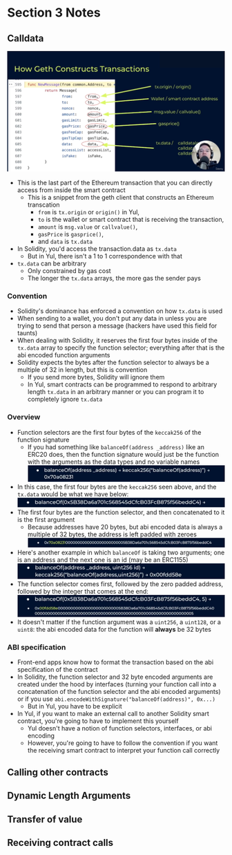 # Section 3 Notes

## Calldata
![How Geth Constructs Transactions](images/how-geth-constructs-transactions.png)
- This is the last part of the Ethereum transaction that you can directly access from inside the smart contract
  - This is a snippet from the geth client that constructs an Ethereum transcation
    - `from` is `tx.origin` or `origin()` in Yul,
    - `to` is the wallet or smart contract that is receiving the transaction,
    - `amount` is `msg.value` or `callvalue()`,
    - `gasPrice` is `gasprice()`,
    - and `data` is `tx.data`
- In Solidity, you'd access the transaction.data as `tx.data`
  - But in Yul, there isn't a 1 to 1 correspondence with that
- `tx.data` can be arbitrary
  - Only constrained by gas cost
  - The longer the `tx.data` arrays, the more gas the sender pays
### Convention
- Solidity's dominance has enforced a convention on how `tx.data` is used
- When sending to a wallet, you don't put any data in unless you are trying to send that person a message (hackers have used this field for taunts)
- When dealing with Solidity, it reserves the first four bytes inside of the `tx.data` array to specify the function selector; everything after that is the abi encoded function arguments
- Solidity expects the bytes after the function selector to always be a multiple of 32 in length, but this is convention
  - If you send more bytes, Solidity will ignore them
  - In Yul, smart contracts can be programmed to respond to arbitrary length `tx.data` in an arbitrary manner or you can program it to completely ignore `tx.data`
### Overview
- Function selectors are the first four bytes of the `keccak256` of the function signature
  - If you had something like `balanceOf(address _address)` like an ERC20 does, then the function signature would just be the function with the arguments as the data types and no variable names
![Function Selector ex. 1-1](./images/function-selector-ex1-1.png)
- In this case, the first four bytes are the `keccak256` seen above, and the `tx.data` would be what we have below:
![Function Selector ex. 1-2](images/function-selector-ex1-2.png)
- The first four bytes are the function selector, and then concatenated to it is the first argument
  - Because addresses have 20 bytes, but abi encoded data is always a multiple of 32 bytes, the address is left padded with zeroes
![Function Selector ex. 1-3](images/function-selector-ex1-3.png)
- Here's another example in which `balanceOf` is taking two arguments; one is an address and the next one is an id (may be an ERC1155)
![Function Selector ex. 2-1](images/function-selector-ex2-1.png)
- The function selector comes first, followed by the zero padded address, followed by the integer that comes at the end:
![Functoin Selector ex. 2-2](images/function-selector-ex2-2.png)
- It doesn't matter if the function argument was a `uint256`, a `uint128`, or a `uint8`: the abi encoded data for the function will **always** be 32 bytes 
### ABI specification
- Front-end apps know how to format the transaction based on the abi specification of the contract
- In Solidity, the function selector and 32 byte encoded arguments are created under the hood by interfaces (turning your function call into a concatenation of the function selector and the abi encoded arguments) or if you use `abi.encodeWithSignature("balanceOf(address)", 0x...)`
  - But in Yul, you have to be explicit
- In Yul, if you want to make an external call to another Solidity smart contract, you're going to have to implement this yourself
  - Yul doesn't have a notion of function selectors, interfaces, or abi encoding 
  - However, you're going to have to follow the convention if you want the receiving smart contract to interpret your function call correctly
## Calling other contracts
## Dynamic Length Arguments
## Transfer of value
## Receiving contract calls